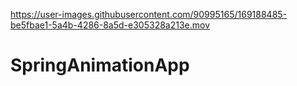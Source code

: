 

https://user-images.githubusercontent.com/90995165/169188485-be5fbae1-5a4b-4286-8a5d-e305328a213e.mov

# SpringAnimationApp

